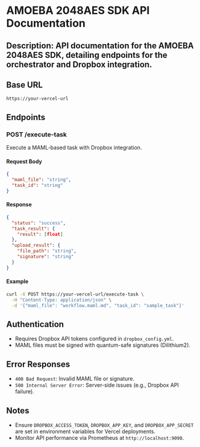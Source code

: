 # AMOEBA 2048AES SDK API Documentation

## Description: API documentation for the AMOEBA 2048AES SDK, detailing endpoints for the orchestrator and Dropbox integration.

## Base URL
`https://your-vercel-url`

## Endpoints

### POST /execute-task
Execute a MAML-based task with Dropbox integration.

#### Request Body
```json
{
  "maml_file": "string",
  "task_id": "string"
}
```

#### Response
```json
{
  "status": "success",
  "task_result": {
    "result": [float]
  },
  "upload_result": {
    "file_path": "string",
    "signature": "string"
  }
}
```

#### Example
```bash
curl -X POST https://your-vercel-url/execute-task \
  -H "Content-Type: application/json" \
  -d '{"maml_file": "workflow.maml.md", "task_id": "sample_task"}'
```

## Authentication
- Requires Dropbox API tokens configured in `dropbox_config.yml`.
- MAML files must be signed with quantum-safe signatures (Dilithium2).

## Error Responses
- `400 Bad Request`: Invalid MAML file or signature.
- `500 Internal Server Error`: Server-side issues (e.g., Dropbox API failure).

## Notes
- Ensure `DROPBOX_ACCESS_TOKEN`, `DROPBOX_APP_KEY`, and `DROPBOX_APP_SECRET` are set in environment variables for Vercel deployments.
- Monitor API performance via Prometheus at `http://localhost:9090`.